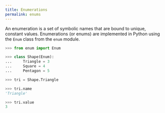 ```yaml
---
title: Enumerations
permalink: enums
---
```


An enumeration is a set of symbolic names that are bound to unique, constant values. Enumerations (or enums) are implemented in Python using the `Enum` class from the `enum` module.

```python
>>> from enum import Enum

>>> class Shape(Enum):
...     Triangle = 3
...     Square = 4
...     Pentagon = 5

>>> tri = Shape.Triangle

>>> tri.name
'Triangle'

>>> tri.value
3
```
